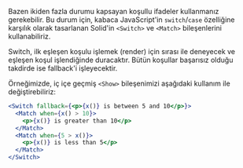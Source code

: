 Bazen ikiden fazla durumu kapsayan koşullu ifadeler kullanmanız gerekebilir. Bu durum için, kabaca JavaScript'in `switch`/`case` özelliğine karşılık olarak tasarlanan Solid'in `<Switch>` ve `<Match>` bileşenlerini kullanabiliriz.

Switch, ilk eşleşen koşulu işlemek (render) için sırası ile deneyecek ve eşleşen koşul işlendiğinde duracaktır. Bütün koşullar başarısız olduğu takdirde ise fallback'i işleyecektir.

Örneğimizde, iç içe geçmiş `<Show>` bileşenimizi aşağıdaki kullanım ile değiştirebiliriz:

```jsx
<Switch fallback={<p>{x()} is between 5 and 10</p>}>
  <Match when={x() > 10}>
    <p>{x()} is greater than 10</p>
  </Match>
  <Match when={5 > x()}>
    <p>{x()} is less than 5</p>
  </Match>
</Switch>
```
